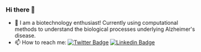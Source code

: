 ### Hi there 👋

- 🔭 I am a biotechnology enthusiast! Currently using computational methods to understand the biological processes underlying Alzheimer's disease.
- 📫 How to reach me:   [![Twitter Badge](https://img.shields.io/badge/-Twitter-1ca0f1?style=flat-square&labelColor=1ca0f1&logo=twitter&logoColor=white&link=https://twitter.com/opakholis)](https://twitter.com/KailashBP10)
  [![Linkedin Badge](https://img.shields.io/badge/-LinkedIn-blue?style=flat-square&logo=Linkedin&logoColor=white&link=https://www.linkedin.com/in/opakholis/)](https://www.linkedin.com/in/kailashbp10/)
